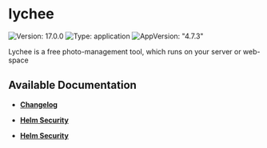 # lychee

![Version: 17.0.0](https://img.shields.io/badge/Version-17.0.0-informational?style=flat-square) ![Type: application](https://img.shields.io/badge/Type-application-informational?style=flat-square) ![AppVersion: "4.7.3"](https://img.shields.io/badge/AppVersion-"4.7.3"-informational?style=flat-square)

Lychee is a free photo-management tool, which runs on your server or web-space

## Available Documentation

- [**Changelog**](CHANGELOG)

- [**Helm Security**](container-security)

- [**Helm Security**](helm-security)

